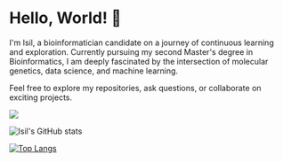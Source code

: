 # Hello, World! 👋

I'm Isil, a bioinformatician candidate on a journey of continuous learning and exploration. 
Currently pursuing my second Master's degree in Bioinformatics, I am deeply fascinated by the intersection of molecular genetics, data science, and machine learning.

Feel free to explore my repositories, ask questions, or collaborate on exciting projects. 

<!-- Isil Views Counter -->
![](https://komarev.com/ghpvc/?username=missarabidopsis&color=blueviolet)

![Isil's GitHub stats](https://github-readme-stats.vercel.app/api?username=missarabidopsis&show_icons=true&theme=transparent)

[![Top Langs](https://github-readme-stats.vercel.app/api/top-langs/?username=missarabidopsis&layout=compact)](https://github.com/anuraghazra/github-readme-stats)
